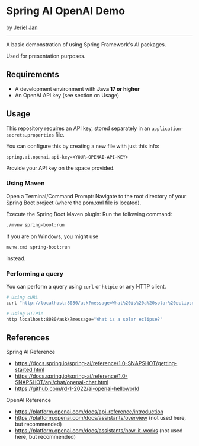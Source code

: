 # Spring AI OpenAI Demo

by [Jeriel Jan](https://github.com/jerieljan/)

---

A basic demonstration of using Spring Framework's AI packages.

Used for presentation purposes.

## Requirements

- A development environment with **Java 17 or higher**
- An OpenAI API key (see section on Usage)

## Usage

This repository requires an API key, stored separately in an `application-secrets.properties` 
file.

You can configure this by creating a new file with just this info:

```properties
spring.ai.openai.api-key=<YOUR-OPENAI-API-KEY>
```

Provide your API key on the space provided.

### Using Maven

Open a Terminal/Command Prompt: Navigate to the root directory of your Spring Boot project
(where the pom.xml file is located).

Execute the Spring Boot Maven plugin: Run the following command:  
```bash
./mvnw spring-boot:run
```

If you are on Windows, you might use 
```
mvnw.cmd spring-boot:run
```

instead.

### Performing a query

You can perform a query using `curl` or `httpie` or any HTTP client.

```bash
# Using cURL
curl "http://localhost:8080/ask?message=What%20is%20a%20solar%20eclipse?"
```

```bash
# Using HTTPie
http localhost:8080/ask\?message="What is a solar eclipse?"
```

## References

Spring AI Reference
- https://docs.spring.io/spring-ai/reference/1.0-SNAPSHOT/getting-started.html
- https://docs.spring.io/spring-ai/reference/1.0-SNAPSHOT/api/chat/openai-chat.html
- https://github.com/rd-1-2022/ai-openai-helloworld

OpenAI Reference
- https://platform.openai.com/docs/api-reference/introduction
- https://platform.openai.com/docs/assistants/overview (not used here, but recommended)
- https://platform.openai.com/docs/assistants/how-it-works (not used here, but recommended)


